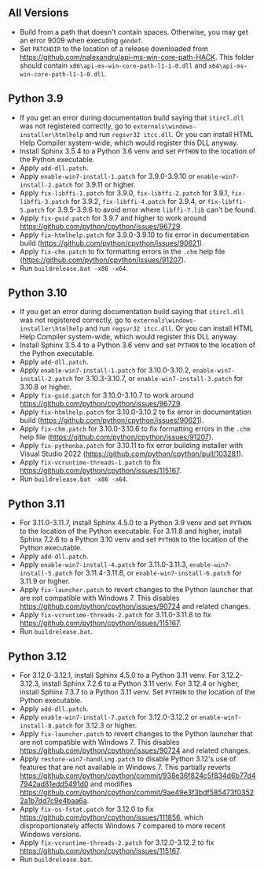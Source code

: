 ## All Versions

- Build from a path that doesn't contain spaces. Otherwise, you may get an error 9009 when executing `gendef`.
- Set `PATCHDIR` to the location of a release downloaded from https://github.com/nalexandru/api-ms-win-core-path-HACK. This folder should contain `x86\api-ms-win-core-path-l1-1-0.dll` and `x64\api-ms-win-core-path-l1-1-0.dll`.

## Python 3.9

- If you get an error during documentation build saying that `itircl.dll` was not registered correctly, go to `externals\windows-installer\htmlhelp` and run `regsvr32 itcc.dll`. Or you can install HTML Help Compiler system-wide, which would register this DLL anyway.
- Install Sphinx 3.5.4 to a Python 3.6 venv and set `PYTHON` to the location of the Python executable.
- Apply `add-dll.patch`.
- Apply `enable-win7-install-1.patch` for 3.9.0-3.9.10 or `enable-win7-install-2.patch` for 3.9.11 or higher.
- Apply `fix-libffi-1.patch` for 3.9.0, `fix-libffi-2.patch` for 3.9.1, `fix-libffi-3.patch` for 3.9.2, `fix-libffi-4.patch` for 3.9.4, or `fix-libffi-5.patch` for 3.9.5-3.9.6 to avoid error where `libffi-7.lib` can't be found.
- Apply `fix-guid.patch` for 3.9.7 and higher to work around https://github.com/python/cpython/issues/96729.
- Apply `fix-htmlhelp.patch` for 3.9.0-3.9.10 to fix error in documentation build (https://github.com/python/cpython/issues/90621).
- Apply `fix-chm.patch` to fix formatting errors in the `.chm` help file (https://github.com/python/cpython/issues/91207).
- Run `buildrelease.bat -x86 -x64`.

## Python 3.10

- If you get an error during documentation build saying that `itircl.dll` was not registered correctly, go to `externals\windows-installer\htmlhelp` and run `regsvr32 itcc.dll`. Or you can install HTML Help Compiler system-wide, which would register this DLL anyway.
- Install Sphinx 3.5.4 to a Python 3.6 venv and set `PYTHON` to the location of the Python executable.
- Apply `add-dll.patch`.
- Apply `enable-win7-install-1.patch` for 3.10.0-3.10.2, `enable-win7-install-2.patch` for 3.10.3-3.10.7, or `enable-win7-install-3.patch` for 3.10.8 or higher.
- Apply `fix-guid.patch` for 3.10.0-3.10.7 to work around https://github.com/python/cpython/issues/96729.
- Apply `fix-htmlhelp.patch` for 3.10.0-3.10.2 to fix error in documentation build (https://github.com/python/cpython/issues/90621).
- Apply `fix-chm.patch` for 3.10.0-3.10.6 to fix formatting errors in the `.chm` help file (https://github.com/python/cpython/issues/91207).
- Apply `fix-pythonba.patch` for 3.10.11 to fix error building installer with Visual Studio 2022 (https://github.com/python/cpython/pull/103281).
- Apply `fix-vcruntime-threads-1.patch` to fix https://github.com/python/cpython/issues/115167.
- Run `buildrelease.bat -x86 -x64`.

## Python 3.11

- For 3.11.0-3.11.7, install Sphinx 4.5.0 to a Python 3.9 venv and set `PYTHON` to the location of the Python executable. For 3.11.8 and higher, install Sphinx 7.2.6 to a Python 3.10 venv and set `PYTHON` to the location of the Python executable.
- Apply `add-dll.patch`.
- Apply `enable-win7-install-4.patch` for 3.11.0-3.11.3, `enable-win7-install-5.patch` for 3.11.4-3.11.8, or `enable-win7-install-6.patch` for 3.11.9 or higher.
- Apply `fix-launcher.patch` to revert changes to the Python launcher that are not compatible with Windows 7. This disables https://github.com/python/cpython/issues/90724 and related changes.
- Apply `fix-vcruntime-threads-2.patch` for 3.11.0-3.11.8 to fix https://github.com/python/cpython/issues/115167.
- Run `buildrelease.bat`.

## Python 3.12

- For 3.12.0-3.12.1, install Sphinx 4.5.0 to a Python 3.11 venv. For 3.12.2-3.12.3, install Sphinx 7.2.6 to a Python 3.11 venv. For 3.12.4 or higher, install Sphinx 7.3.7 to a Python 3.11 venv. Set `PYTHON` to the location of the Python executable.
- Apply `add-dll.patch`.
- Apply `enable-win7-install-7.patch` for 3.12.0-3.12.2 or `enable-win7-install-8.patch` for 3.12.3 or higher.
- Apply `fix-launcher.patch` to revert changes to the Python launcher that are not compatible with Windows 7. This disables https://github.com/python/cpython/issues/90724 and related changes.
- Apply `restore-win7-handling.patch` to disable Python 3.12's use of features that are not available in Windows 7. This partially reverts https://github.com/python/cpython/commit/938e36f824c5f834d6b77d47942ad81edd5491d0 and modifies https://github.com/python/cpython/commit/9ae49e3f3bdf585473f03522a1b7dd7c9e4baa6a.
- Apply `fix-os-fstat.patch` for 3.12.0 to fix https://github.com/python/cpython/issues/111856, which disproportionately affects Windows 7 compared to more recent Windows versions.
- Apply `fix-vcruntime-threads-2.patch` for 3.12.0-3.12.2 to fix https://github.com/python/cpython/issues/115167.
- Run `buildrelease.bat`.
